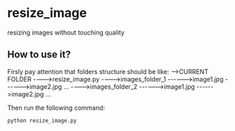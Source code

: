 # resize_image
resizing images without touching quality

## How to use it?

Firsly pay attention that folders structure should be like:
-->CURRENT FOLDER
---->resize_image.py
---->images_folder_1
------>image1.jpg
------>image2.jpg
...
---->images_folder_2
------>image1.jpg
------>image2.jpg
...

Then run the following command:
```
python resize_image.py
```
